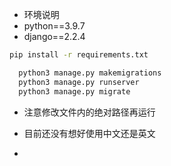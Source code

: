 - 环境说明
- python==3.9.7 
- django==2.2.4

```bash
pip install -r requirements.txt
```

```bash
  python3 manage.py makemigrations
  python3 manage.py runserver
  python3 manage.py migrate
```

- 注意修改文件内的绝对路径再运行

- 目前还没有想好使用中文还是英文
- 
